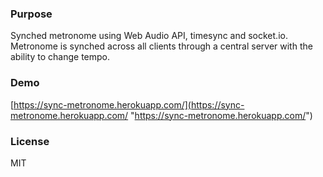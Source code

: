 ### Purpose
Synched metronome using Web Audio API, timesync and socket.io. 
Metronome is synched across all clients through a central server with the ability to change tempo.
### Demo
[https://sync-metronome.herokuapp.com/](https://sync-metronome.herokuapp.com/ "https://sync-metronome.herokuapp.com/")
### License
MIT


